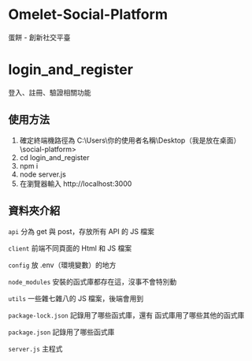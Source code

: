# Omelet-Social-Platform
蛋餅 - 創新社交平臺

# login_and_register

登入、註冊、驗證相關功能

## 使用方法

1. 確定終端機路徑為 C:\Users\你的使用者名稱\Desktop（我是放在桌面）\social-platform>
2. cd login_and_register
3. npm i
4. node server.js
5. 在瀏覽器輸入 http://localhost:3000

## 資料夾介紹

`api`
分為 get 與 post，存放所有 API 的 JS 檔案

`client`
前端不同頁面的 Html 和 JS 檔案

`config`
放 .env（環境變數）的地方

`node_modules`
安裝的函式庫都存在這，沒事不會特別動

`utils`
一些雜七雜八的 JS 檔案，後端會用到

`package-lock.json`
記錄用了哪些函式庫，還有 函式庫用了哪些其他的函式庫

`package.json`
記錄用了哪些函式庫

`server.js`
主程式